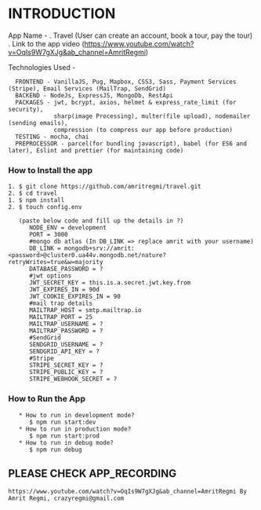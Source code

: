 # INTRODUCTION #
   App Name - 
      . Travel (User can create an account, book a tour, pay the tour)
      . Link to the app video (https://www.youtube.com/watch?v=OqIs9W7gXJg&ab_channel=AmritRegmi)
      
   Technologies Used - 
   
      FRONTEND - VanillaJS, Pug, Mapbox, CSS3, Sass, Payment Services (Stripe), Email Services (MailTrap, SendGrid)
      BACKEND - NodeJs, ExpressJS, MongoDb, RestApi
      PACKAGES - jwt, bcrypt, axios, helmet & express_rate_limit (for security), 
                 sharp(image Processing), multer(file upload), nodemailer (sending emails), 
                 compression (to compress our app before production)
      TESTING - mocha, chai 
      PREPROCESSOR - parcel(for bundling javascript), babel (for ES6 and later), Eslint and prettier (for maintaining code)

### How to Install the app
   ```
   1. $ git clone https://github.com/amritregmi/travel.git
   2. $ cd travel
   1. $ npm install
   2. $ touch config.env
   
      (paste below code and fill up the details in ?)
         NODE_ENV = development
         PORT = 3000
         #mongo db atlas (In DB_LINK => replace amrit with your username)
         DB_LINK = mongodb+srv://amrit:<password>@cluster0.ua44v.mongodb.net/nature?retryWrites=true&w=majority
         DATABASE_PASSWORD = ?
         #jwt options
         JWT_SECRET_KEY = this.is.a.secret.jwt.key.from
         JWT_EXPIRES_IN = 90d
         JWT_COOKIE_EXPIRES_IN = 90
         #mail trap details 
         MAILTRAP_HOST = smtp.mailtrap.io
         MAILTRAP_PORT = 25 
         MAILTRAP_USERNAME = ?
         MAILTRAP_PASSWORD = ?
         #SendGrid 
         SENDGRID_USERNAME = ?
         SENDGRID_API_KEY = ?
         #Stripe
         STRIPE_SECRET_KEY = ?
         STRIPE_PUBLIC_KEY = ?
         STRIPE_WEBHOOK_SECRET = ?
   ```
 ### How to Run the App 
   ```
      * How to run in development mode?
         $ npm run start:dev
      * How to run in production mode?
         $ npm run start:prod
      * How to run in debug mode?
         $ npm run debug
   ```
## PLEASE CHECK APP_RECORDING

   `https://www.youtube.com/watch?v=OqIs9W7gXJg&ab_channel=AmritRegmi
         By Amrit Regmi, crazyregmi@gmail.com
    `
